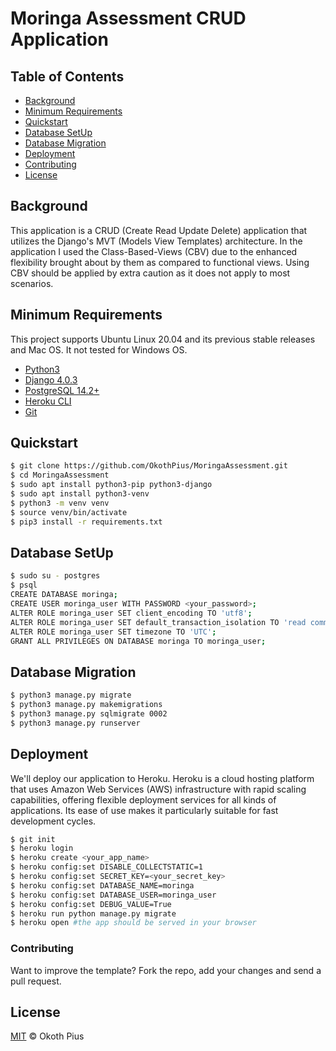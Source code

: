 # Moringa Assessment CRUD Application

## Table of Contents

- [Background](#background)
- [Minimum Requirements](#minimum-requirements)
- [Quickstart](#quickstart)
- [Database SetUp](#database-setup)
- [Database Migration](#database-migration)
- [Deployment](#deployment)
- [Contributing](#contributing)
- [License](#license)

## Background
This application is a CRUD (Create Read Update Delete) application that utilizes the Django's MVT (Models View Templates) architecture. In the application I used the Class-Based-Views (CBV) due to the enhanced flexibility brought about by them as compared to functional views. Using CBV should be applied by extra caution as it does not apply to most scenarios.

## Minimum Requirements
This project supports Ubuntu Linux 20.04 and its previous stable releases and Mac OS. It not tested for Windows OS.

- [Python3](https://www.python.org/downloads/)
- [Django 4.0.3](https://www.djangoproject.com/)
- [PostgreSQL 14.2+](http://www.postgresql.org/)
- [Heroku CLI](https://devcenter.heroku.com/articles/heroku-cli)
- [Git](https://git-scm.com/downloads)

## Quickstart
```bash
$ git clone https://github.com/OkothPius/MoringaAssessment.git
$ cd MoringaAssessment
$ sudo apt install python3-pip python3-django
$ sudo apt install python3-venv
$ python3 -m venv venv
$ source venv/bin/activate
$ pip3 install -r requirements.txt
```

## Database SetUp
```bash
$ sudo su - postgres
$ psql
CREATE DATABASE moringa;
CREATE USER moringa_user WITH PASSWORD <your_password>;
ALTER ROLE moringa_user SET client_encoding TO 'utf8';
ALTER ROLE moringa_user SET default_transaction_isolation TO 'read committed';
ALTER ROLE moringa_user SET timezone TO 'UTC';
GRANT ALL PRIVILEGES ON DATABASE moringa TO moringa_user;
```

## Database Migration
```bash
$ python3 manage.py migrate
$ python3 manage.py makemigrations
$ python3 manage.py sqlmigrate 0002
$ python3 manage.py runserver
```

## Deployment
We'll deploy our application to Heroku. Heroku is a cloud hosting platform that uses Amazon Web Services (AWS) infrastructure with rapid scaling capabilities, offering flexible deployment services for all kinds of applications. Its ease of use makes it particularly suitable for fast development cycles.

```bash
$ git init
$ heroku login
$ heroku create <your_app_name>
$ heroku config:set DISABLE_COLLECTSTATIC=1
$ heroku config:set SECRET_KEY=<your_secret_key>
$ heroku config:set DATABASE_NAME=moringa
$ heroku config:set DATABASE_USER=moringa_user
$ heroku config:set DEBUG_VALUE=True
$ heroku run python manage.py migrate
$ heroku open #the app should be served in your browser
```

### Contributing
Want to improve the template? Fork the repo, add your changes and send a pull request.

## License

[MIT](LICENSE) © Okoth Pius
